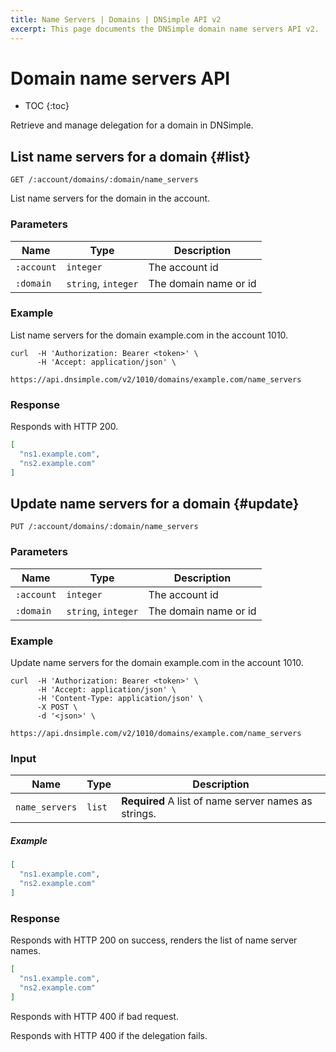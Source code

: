 ```yaml
---
title: Name Servers | Domains | DNSimple API v2
excerpt: This page documents the DNSimple domain name servers API v2.
---
```


# Domain name servers API

* TOC
{:toc}

Retrieve and manage delegation for a domain in DNSimple.


## List name servers for a domain {#list}

    GET /:account/domains/:domain/name_servers

List name servers for the domain in the account.

### Parameters

Name | Type | Description
-----|------|------------
`:account` | `integer` | The account id
`:domain` | `string`, `integer` | The domain name or id

### Example

List name servers for the domain example.com in the account 1010.

    curl  -H 'Authorization: Bearer <token>' \
          -H 'Accept: application/json' \
          https://api.dnsimple.com/v2/1010/domains/example.com/name_servers

### Response

Responds with HTTP 200.

~~~json
[
  "ns1.example.com",
  "ns2.example.com"
]
~~~

## Update name servers for a domain {#update}

    PUT /:account/domains/:domain/name_servers

### Parameters

Name | Type | Description
-----|------|------------
`:account` | `integer` | The account id
`:domain` | `string`, `integer` | The domain name or id

### Example

Update name servers for the domain example.com in the account 1010.

    curl  -H 'Authorization: Bearer <token>' \
          -H 'Accept: application/json' \
          -H 'Content-Type: application/json' \
          -X POST \
          -d '<json>' \
          https://api.dnsimple.com/v2/1010/domains/example.com/name_servers

### Input

Name | Type | Description
-----|------|------------
`name_servers` | `list` | **Required** A list of name server names as strings.

##### Example

~~~json
[
  "ns1.example.com",
  "ns2.example.com"
]
~~~

### Response

Responds with HTTP 200 on success, renders the list of name server names.

~~~json
[
  "ns1.example.com",
  "ns2.example.com"
]
~~~

Responds with HTTP 400 if bad request.

Responds with HTTP 400 if the delegation fails.
